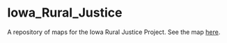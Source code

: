 # Iowa_Rural_Justice
A repository of maps for the Iowa Rural Justice Project.
See the map [here](https://jebowe3.github.io/Iowa_Rural_Justice/).
